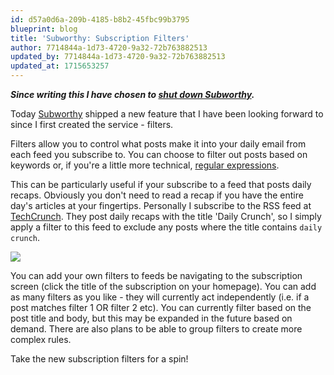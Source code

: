 ```yaml
---
id: d57a0d6a-209b-4185-b8b2-45fbc99b3795
blueprint: blog
title: 'Subworthy: Subscription Filters'
author: 7714844a-1d73-4720-9a32-72b763882513
updated_by: 7714844a-1d73-4720-9a32-72b763882513
updated_at: 1715653257
---
```

_**Since writing this I have chosen to [shut down Subworthy](/blog/calling-time-on-subworthy/).**_

Today [Subworthy](https://subworthy.com) shipped a new feature that I have been looking forward to since I first created the service - filters.

Filters allow you to control what posts make it into your daily email from each feed you subscribe to.  You can choose to filter out posts based on keywords or, if you're a little more technical, [regular expressions](https://regexr.com).

This can be particularly useful if your subscribe to a feed that posts daily recaps. Obviously you don't need to read a recap if you have the entire day's articles at your fingertips.  Personally I subscribe to the RSS feed at [TechCrunch](https://techcrunch.com).  They post daily recaps with the title 'Daily Crunch', so I simply apply a filter to this feed to exclude any posts where the title contains `daily crunch`.

![](/assets/images/subworthy/filters.png)

You can add your own filters to feeds be navigating to the subscription screen (click the title of the subscription on your homepage).  You can add as many filters as you like - they will currently act independently (i.e. if a post matches filter 1 OR filter 2 etc).  You can currently filter based on the post title and body, but this may be expanded in the future based on demand. There are also plans to be able to group filters to create more complex rules.

Take the new subscription filters for a spin!
